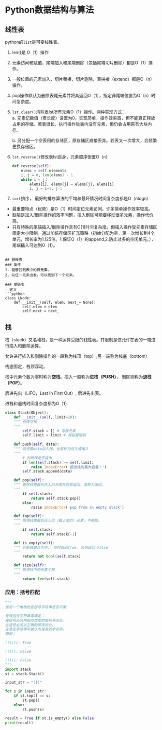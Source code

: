 # Python数据结构与算法


## 线性表
python的`list`是可变线性表。
1. len()是 O（1）操作
2. 元素访问和赋值，尾端加入和尾端删除（包括尾端切片删除）都是O（1）操作。
3. 一般位置的元素加入，切片替换，切片删除，表拼接（extend）都是O（n）操作。
4. pop操作默认为删除表尾元素并将其返回O（1），指定非尾端位置为O（n）时间复杂度。

5. `lst.clear()`清除表lst所有元素O（1）操作。两种实现方式：  
   a. 元素记数值（表长度）设置为0。实现简单，操作效率高，但不能真正释放占用的存储。若表很长，执行操作后表内没有元素，但仍会占用原有大块内存。
   
   b. 另分配一个空表用的存储区，原存储区直接丢弃。若表又一次增大，会频繁更换存储区。

6. `lst.reverse()`修改表lst自身，元素顺序倒置O（n）
    ```python
    def reverse(self):
        elems = self.elements
        i, j = 0, len(elems) - 1
        while i < j：
            elems[i], elems[j] = elems[j], elems[i]
            i, j = i+1, j-1
    ```
7. `sort`排序， 最好的排序算法的平均和最坏情况时间复杂度都是O（nlogn）

- 最重要特点（优势）是O（1）时间定位元素访问，许多简单操作效率较高。
- 缺陷是加入/删除操作的效率问题，插入删除可能要移动很多元素，操作代价高。
- 只有特殊的尾端插入/删除操作具有O(1)时间复杂度。但插入操作受元素存储区固定大小限制。通过加倍存储区扩充策略（初始分配为空，第一次增长到4个单元，增长率为1.125倍。1.保证O（1）的append,2.防止过多的空闲单元。），尾端插入可达到O（1）。

```

## 链接表
### 条件
1. 能够找到表中的首元素。
2. 从任一元素出发，可以找到下一个元素。

### 单链表
- 定义
```python
class LNode:
    def __init__(self, elem, next_= None):
        self.elem = elem
        self.next = next_
```

## 栈

栈（stack）又名堆栈，是一种运算受限的线性表。其限制是仅允许在表的一端进行插入和删除运算。

允许进行插入和删除操作的一段称为栈顶（top）,另一端称为栈底（bottom）

栈底固定，栈顶浮动。

栈中元素个数为零时称为**空栈**。插入一般称为**进栈（PUSH）**， 删除则称为**退栈（POP）**。

后进先出（LIFO，Last In First Out）, 后进先出表。

进栈和退栈时间复杂度都为O（1）

```python
class Stack(Object):
    def __init__(self, limit=10):
    """ 创建空栈
    """
        self.stack = [] # 存放元素
        self.limit = limit # 栈容量限制
    
    def push(self, data):
    """ 将元素data加入栈，也常称为压入或推入
    """
        # 判断栈是否溢出
        if len(self.stack) >= self.limit:
            raise IndexError('超出栈的最大容量！')
        self.stack.append(data)

    def pop(self):
    """ 删除栈里最后压入的元素并将其返回，常称为弹出。
    """
        if self.stack:
            return self.stack.pop()
        else:
            rasie IndexError('pop from an empty stack')

    def top(self):
    """ 取得栈里最后压入的（最上面的）元素，不删除。
    """
        if self.stack:
            return self.stack[-1]

    def is_empty(self):
    """ 判断栈是否为空， 空时返回True, 否则返回 False
    """
        return not bool(self.stack)

    def size(self):
    """ 取得栈中的元素个数
    """
        return len(self.stack) 

```

### 应用：括号匹配

```python
"""
使用一个堆栈检查括号字符串是否平衡

有效括号字符串需满足：
左括号必须用相同类型的右括号闭合。
左括号必须以正确的顺序闭合。
注意空字符串可被认为是有效字符串。
举例：

((())): True

((()): False

(())): False
"""
import stack
st = stack.Stack()

input_str = "(()"

for s in input_str:
	if st.top() == s:
		st.pop()
	else:
		st.push(s)

result = True if st.is_empty() else False
print(result)
```
